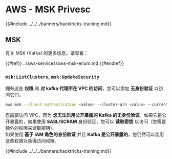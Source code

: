 # AWS - MSK Privesc

{{#include ../../../banners/hacktricks-training.md}}

## MSK

有关 MSK (Kafka) 的更多信息，请查看：

{{#ref}}
../aws-services/aws-msk-enum.md
{{#endref}}

### `msk:ListClusters`, `msk:UpdateSecurity`

拥有这些 **权限** 和 **对 kafka 代理所在 VPC 的访问**，您可以添加 **无身份验证** 以访问它们。
```bash
aws msk --client-authentication <value> --cluster-arn <value> --current-version <value>
```
您需要访问 VPC，因为 **您无法启用公开暴露的 Kafka 的无身份验证**。如果它是公开暴露的，如果使用 **SASL/SCRAM** 身份验证，您可以 **读取密钥** 以访问（您需要额外的权限来读取密钥）。\
如果使用 **基于 IAM 角色的身份验证** 并且 **Kafka 是公开暴露的**，您仍然可以滥用这些权限以获得访问权限。 

{{#include ../../../banners/hacktricks-training.md}}
